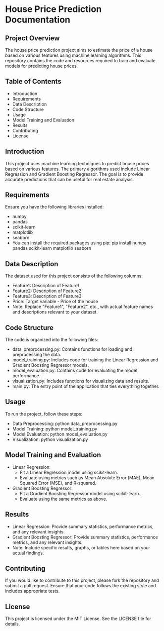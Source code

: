 # House Price Prediction Documentation

## Project Overview
The house price prediction project aims to estimate the price of a house based on various features using machine learning algorithms. This repository contains the code and resources required to train and evaluate models for predicting house prices.

## Table of Contents
- Introduction
- Requirements
- Data Description
- Code Structure
- Usage
- Model Training and Evaluation
- Results
- Contributing
- License

## Introduction
This project uses machine learning techniques to predict house prices based on various features. The primary algorithms used include Linear Regression and Gradient Boosting Regressor. The goal is to provide accurate predictions that can be useful for real estate analysis.

## Requirements
Ensure you have the following libraries installed:
  - numpy
  - pandas
  - scikit-learn
  - matplotlib
  - seaborn
- You can install the required packages using pip: pip install numpy pandas scikit-learn matplotlib seaborn

## Data Description
The dataset used for this project consists of the following columns:
  - Feature1: Description of Feature1
  - Feature2: Description of Feature2
  - Feature3: Description of Feature3
  - Price: Target variable - Price of the house
- Note: Replace "Feature1", "Feature2", etc., with actual feature names and descriptions relevant to your dataset.

## Code Structure
The code is organized into the following files:
- data_preprocessing.py: Contains functions for loading and preprocessing the data.
- model_training.py: Includes code for training the Linear Regression and Gradient Boosting Regressor models.
- model_evaluation.py: Contains code for evaluating the model performance.
- visualization.py: Includes functions for visualizing data and results.
- main.py: The entry point of the application that ties everything together.

## Usage
To run the project, follow these steps:
- Data Preprocessing: python data_preprocessing.py
- Model Training: python model_training.py
- Model Evaluation: python model_evaluation.py
- Visualization: python visualization.py

## Model Training and Evaluation
- Linear Regression:
  - Fit a Linear Regression model using scikit-learn.
  - Evaluate using metrics such as Mean Absolute Error (MAE), Mean Squared Error (MSE), and R-squared.
- Gradient Boosting Regressor:
  - Fit a Gradient Boosting Regressor model using scikit-learn.
  - Evaluate using the same metrics as above.

## Results
  - Linear Regression: Provide summary statistics, performance metrics, and any relevant insights.
  - Gradient Boosting Regressor: Provide summary statistics, performance metrics, and any relevant insights.
- Note: Include specific results, graphs, or tables here based on your actual findings.

## Contributing
If you would like to contribute to this project, please fork the repository and submit a pull request. Ensure that your code follows the existing style and includes appropriate tests.

## License
This project is licensed under the MIT License. See the LICENSE file for details.

